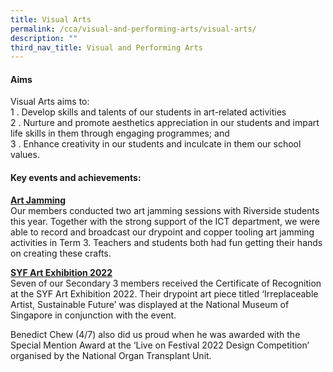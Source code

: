```yaml
---
title: Visual Arts
permalink: /cca/visual-and-performing-arts/visual-arts/
description: ""
third_nav_title: Visual and Performing Arts
---
```

#### Aims

Visual Arts aims to:  <br>
1 \.  Develop skills and talents of our students in art-related activities<br>
2 \.  Nurture and promote aesthetics appreciation in our students and impart life skills in them through engaging programmes; and  <br>
3 \.  Enhance creativity in our students and inculcate in them our school values.

#### Key events and achievements:

**<u>Art Jamming</u>**<br>
Our members conducted two art jamming sessions with Riverside students this year. Together with the strong support of the ICT department, we were able to record and broadcast our drypoint and copper tooling art jamming activities in Term 3. Teachers and students both had fun getting their hands on creating these crafts.

**<u>SYF Art Exhibition 2022</u>**<br>
Seven of our Secondary 3 members received the Certificate of Recognition at the SYF Art Exhibition 2022. Their drypoint art piece titled ‘Irreplaceable Artist, Sustainable Future’ was displayed at the National Museum of Singapore in conjunction with the event.

Benedict Chew (4/7) also did us proud when he was awarded with the Special Mention Award at the ‘Live on Festival 2022 Design Competition’ organised by the National Organ Transplant Unit.